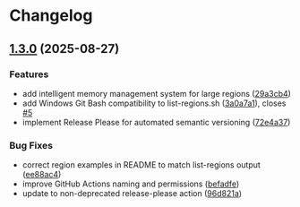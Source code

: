# Changelog

## [1.3.0](https://github.com/joshuafuller/atak-vns-offline-routing-generator/compare/v1.2.0...v1.3.0) (2025-08-27)


### Features

* add intelligent memory management system for large regions ([29a3cb4](https://github.com/joshuafuller/atak-vns-offline-routing-generator/commit/29a3cb4389adac01ac6bc9574451b0b386ba57f8))
* add Windows Git Bash compatibility to list-regions.sh ([3a0a7a1](https://github.com/joshuafuller/atak-vns-offline-routing-generator/commit/3a0a7a1a2ad1c71edf5c22177b9a21faf3b14655)), closes [#5](https://github.com/joshuafuller/atak-vns-offline-routing-generator/issues/5)
* implement Release Please for automated semantic versioning ([72e4a37](https://github.com/joshuafuller/atak-vns-offline-routing-generator/commit/72e4a3709e97e819c6903b012d4707aab6d91a44))


### Bug Fixes

* correct region examples in README to match list-regions output ([ee88ac4](https://github.com/joshuafuller/atak-vns-offline-routing-generator/commit/ee88ac4fd5052bdcc6a1820a3fb42febcd29f474))
* improve GitHub Actions naming and permissions ([befadfe](https://github.com/joshuafuller/atak-vns-offline-routing-generator/commit/befadfe2ed919d1bc6d6f35c1f9fc19c7315ac63))
* update to non-deprecated release-please action ([96d821a](https://github.com/joshuafuller/atak-vns-offline-routing-generator/commit/96d821ac1a2417c1cdf57037982fa98560c4839c))
